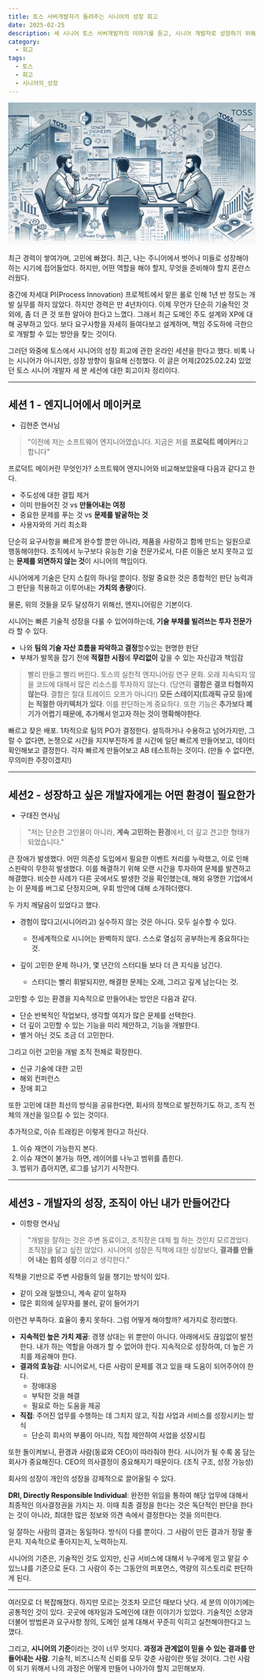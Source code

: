 ```yaml
---
title: 토스 서버개발자가 들려주는 시니어의 성장 회고
date: 2025-02-25
description: 세 시니어 토스 서버개발자의 이야기를 듣고, 시니어 개발자로 성장하기 위해 필요한 역량과 고민을 정리
category:
  - 회고
tags:
  - 토스
  - 회고
  - 시니어의_성장
---
```

![](./img/토스_20240224_회고.webp)

최근 경력이 쌓여가며, 고민에 빠졌다. 최근, 나는 주니어에서 벗어나 미들로 성장해야 하는 시기에 접어들었다. 하지만, 어떤 역할을 해야 할지, 무엇을 준비해야 할지 혼란스러웠다.

중간에 차세대 PI(Process Innovation) 프로젝트에서 맡은 롤로 인해 1년 반 정도는 개발 실무를 하지 않았다. 하지만 경력은 만 4년차이다. 이제 무언가 단순히 기술적인 것 외에, 좀 더 큰 것 또한 알아야 한다고 느꼈다. 그래서 최근 도메인 주도 설계와 XP에 대해 공부하고 있다. 보다 요구사항을 자세히 들여다보고 설계하며, 책임 주도하에 극한으로 개발할 수 있는 방안을 찾는 것이다.

그러던 와중에 토스에서 시니어의 성장 회고에 관한 온라인 세션을 한다고 했다. 비록 나는 시니어가 아니지만, 성장 방향이 필요해 신청했다. 이 글은 어제(2025.02.24) 있었던 토스 시니어 개발자 세 분 세션에 대한 회고이자 정리이다.

---

## 세션 1 - 엔지니어에서 메이커로

- 김현준 연사님

> "이전에 저는 소프트웨어 엔지니어였습니다. 지금은 저를 **프로덕트 메이커**라고 합니다"

프로덕트 메이커란 무엇인가? 소프트웨어 엔지니어와 비교해보았을때 다음과 같다고 한다.

- 주도성에 대한 결핍 제거
- 이미 만들어진 것 vs **만들어내는 여정**
- 중요한 문제를 푸는 것 vs **문제를 발굴하는 것**
- 사용자와의 거리 최소화

단순히 요구사항을 빠르게 완수할 뿐만 아니라, 제품을 사랑하고 함께 만드는 일원으로 행동해야한다. 조직에서 누구보다 유능한 기술 전문가로서, 다른 이들은 보지 못하고 있는 **문제를 외면하지 않는 것**이 시니어의 책임이다.

시니어에게 기술은 단지 스킬의 하나일 뿐이다. 정말 중요한 것은  종합적인 판단 능력과 그 판단을 적용하고 이루어내는 **가치의 총량**이다.

물론, 위의 것들을 모두 달성하기 위해선, 엔지니어링은 기본이다.

시니어는 빠른 기술적 성장을 다룰 수 있어야하는데, **기술 부채를 빌려쓰는 투자 전문가**라 할 수 있다.

- 나와 **팀의 기술 자산 흐름을 파악하고 결정**할수있는 현명한 판단
- 부채가 발목을 잡기 전에 **적절한 시점**에 **무리없이** 갚을 수 있는 자신감과 책임감

> 빨리 만들고 빨리 버린다. 토스의 실천적 엔지니어링 연구 문화. 오래 지속되지 않을 코드에 대해서 많은 리소스를 투자하지 않는다. (당연히 **결함은 결코 타협하지 않는다**. 결함은 절대 트레이드 오프가 아니다!) **모든 스테이지(트래픽 규모 등)에는 적절한 아키텍처가 있다**. 이를 판단하는게 중요하다. 또한 기능은 **추가보다 폐기가 어렵기 때문에, 추가해서 얻고자 하는 것이 명확해야한다**.

빠르고 잦은 배포. 1차적으로 팀의 PO가 결정한다. 설득하거나 수용하고 넘어가지만, 그럴 수 없다면, 논쟁으로 시간을 지지부진하게 끌 시간에 일단 빠르게 만들어보고, 데이터 확인해보고 결정한다. 각자 빠르게 만들어보고 AB 테스트하는 것이다. (만들 수 없다면, 무의미한 주장이겠지!)

---

## 세션2 - 성장하고 싶은 개발자에게는 어떤 환경이 필요한가

- 구태진 연사님

> "저는 단순한 고인물이 아니라, **계속 고민하는 환경**에서, 더 깊고 견고한 형태가 되었습니다."

큰 장애가 발생했다. 어떤 의존성 도입에서 필요한 이벤트 처리를 누락했고, 이로 인해 스핀락이 무한히 발생했다. 이를 해결하기 위해 오랜 시간을 투자하여 문제를 발견하고 해결했다. 비슷한 사례가 다른 곳에서도 발생한 것을 확인했는데, 해외 유명한 기업에서는 이 문제를 버그로 단정지으며, 우회 방안에 대해 소개하더랬다.

두 가지 깨달음이 있었다고 했다.

- 경험이 많다고(시니어라고) 실수하지 않는 것은 아니다. 모두 실수할 수 있다.
  - 전세계적으로 시니어는 완벽하지 않다. 스스로 열심히 공부하는게 중요하다는 것.

- 깊이 고민한 문제 하나가, 몇 년간의 스터디들 보다 더 큰 지식을 남긴다.
  - 스터디는 빨리 휘발되지만, 해결한 문제는 오래, 그리고 깊게 남는다는 것.

고민할 수 있는 환경을 지속적으로 만들어내는 방안은 다음과 같다.

- 단순 반복적인 작업보다, 생각할 여지가 많은 문제를 선택한다.
- 더 깊이 고민할 수 있는 기능을 미리 제안하고, 기능을 개발한다.
- 별거 아닌 것도 조금 더 고민한다.

그리고 이런 고민을 개발 조직 전체로 확장한다.

- 신규 기술에 대한 고민
- 해외 컨퍼런스
- 장애 회고

또한 고민에 대한 최선의 방식을 공유한다면,
회사의 정책으로 발전하기도 하고, 조직 전체의 개선을 일으킬 수 있는 것이다.

추가적으로, 이슈 트래킹은 이렇게 한다고 하신다.

1. 이슈 재연이 가능한지 본다.
2. 이슈 재연이 불가능 하면, 레이어를 나누고 범위를 좁힌다.
3. 범위가 좁아지면, 로그를 남기기 시작한다.

---

## 세션3 - 개발자의 성장, 조직이 아닌 내가 만들어간다

- 이항령 연사님

> "개발을 잘하는 것은 주변 동료이고, 조직장은 대체 뭘 하는 것인지 모르겠었다. 조직장을 닮고 싶진 않았다. 시니어의 성장은 직책에 대한 성장보다, **결과를 만들어 내는 힘의 성장** 이라고 생각한다."

직책을 기반으로 주변 사람들의 일을 챙기는 방식이 있다.

- 같이 오래 일했으니, 계속 같이 일하자
- 많은 회의에 실무자를 불러, 같이 들어가기

이런건 부족하다. 효율이 좋지 못하다. 그럼 어떻게 해야할까? 세가지로 정리했다.

- **지속적인 높은 가치 제공**: 경쟁 상대는 위 뿐만이 아니다. 아래에서도 끊임없이 발전한다. 내가 하는 역할을 아래가 할 수 없어야 한다. 지속적으로 성장하여, 더 높은 가치를 제공해야 한다.
- **결과의 효능감**: 시니어로서, 다른 사람이 문제를 겪고 있을 때 도움이 되어주어야 한다.
  - 장애대응
  - 부탁한 것을 해결
  - 필요로 하는 도움을  제공
- **직접**: 주어진 업무를 수행하는 데 그치지 않고, 직접 사업과 서비스를 성장시키는 방식
  - 단순히 회사의 부품이 아니라, 직접 제안하여 사업을 성장시킴

또한 돌이켜보니, 환경과 사람(동료와 CEO)이 따라줘야 한다.
시니어가 될 수록 몸 담는 회사가 중요해진다. CEO의 의사결정이 중요해지기 때문이다. (조직 구조, 성장 가능성)

회사의 성장이 개인의 성장을 강제적으로 끌어올릴 수 있다.

**DRI, Directly Responsible Individual**: 완전한 위임을 통하여 해당 업무에 대해서 최종적인 의사결정권을 가지는 자. 이때 최종 결정을 한다는 것은 독단적인 판단을 한다는 것이 아니라, 최대한 많은 정보와 의견 속에서 결정한다는 것을 의미한다.

일 잘하는 사람의 결과는 동일하다. 방식이 다를 뿐이다. 그 사람이 만든 결과가 정말 좋은지. 지속적으로 좋아지는지, 노력하는지.

시니어의 기준은, 기술적인 것도 있지만, 신규 서비스에 대해서 누구에게 믿고 맡길 수 있느냐를 기준으로 둔다. 그 사람이 주는 그동안의 퍼포먼스, 역량의 히스토리로 판단하게 된다.

---

여러모로 더 복잡해졌다. 하지만 모르는 것조차 모르던 때보다 낫다. 세 분의 이야기에는 공통적인 것이 있다. 곳곳에 애자일과 도메인에 대한 이야기가 있었다. 기술적인 소양과 더불어 방법론과 요구사항 정의, 도메인 설계 대해서 꾸준히 익히고 실천해야한다고 느꼈다.

그리고, **시니어의 기준**이라는 것이 너무 멋지다. **과정과 관계없이 믿을 수 있는 결과를 만들어내는 사람**. 기술적, 비즈니스적 신뢰를 모두 갖춘 사람이란 뜻일 것이다. 그런 사람이 되기 위해서 나의 과정은 어떻게 만들어 나아가야 할지 고민해보자.
